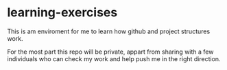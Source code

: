 # learning-exercises

This is am enviroment for me to learn how github and project structures work.

For the most part this repo will be private, appart from sharing with a few individuals who can check my work and help push me in the right direction.
